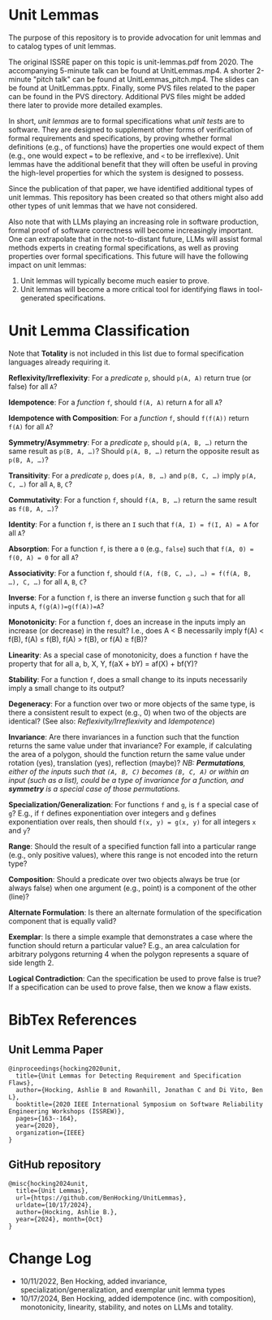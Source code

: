 # Unit Lemmas #

The purpose of this repository is to provide advocation for unit lemmas and to catalog types of unit lemmas.

The original ISSRE paper on this topic is unit-lemmas.pdf from 2020. The accompanying 5-minute talk can
be found at UnitLemmas.mp4. A shorter 2-minute "pitch talk" can be found at UnitLemmas_pitch.mp4. The slides
can be found at UnitLemmas.pptx. Finally, some PVS files related to the paper can be found in the PVS directory.
Additional PVS files might be added there later to provide more detailed examples.

In short, *unit lemmas* are to formal specifications what *unit tests* are to software. They are designed to
supplement other forms of verification of formal requirements and specifications, by proving whether formal
definitions (e.g., of functions) have the properties one would expect of them (e.g., one would expect `=`
to be reflexive, and `<` to be irreflexive). Unit lemmas have the additional benefit that they will often
be useful in proving the high-level properties for which the system is designed to possess.

Since the publication of that paper, we have identified additional types of unit lemmas. This repository has
been created so that others might also add other types of unit lemmas that we have not considered.

Also note that with LLMs playing an increasing role in software production, formal proof of software correctness
will become increasingly important. One can extrapolate that in the not-to-distant future, LLMs will assist
formal methods experts in creating formal specifications, as well as proving properties over formal
specifications. This future will have the following impact on unit lemmas:

1. Unit lemmas will typically become much easier to prove.
2. Unit lemmas will become a more critical tool for identifying flaws in tool-generated specifications.

# Unit Lemma Classification #

Note that **Totality** is not included in this list due to formal specification languages already requiring it.

**Reflexivity/Irreflexivity**: For a *predicate* `p`, should `p(A, A)` return true (or false) for all `A`?

**Idempotence**: For a *function* `f`, should `f(A, A)` return `A` for all `A`?

**Idempotence with Composition**: For a *function* `f`, should `f(f(A))` return `f(A)` for all `A`?

**Symmetry/Asymmetry**: For a *predicate* `p`, should `p(A, B, …)` return the same result as `p(B, A, …)`?
Should `p(A, B, …)` return the opposite result as `p(B, A, …)`?

**Transitivity**: For a *predicate* `p`, does `p(A, B, …)` and `p(B, C, …)` imply `p(A, C, …)` for all `A`, `B`, `C`?

**Commutativity**: For a function `f`, should `f(A, B, …)` return the same result as `f(B, A, …)`?

**Identity**: For a function `f`, is there an `I` such that `f(A, I) = f(I, A) = A` for all `A`?

**Absorption**: For a function `f`, is there a `0` (e.g., `false`) such that `f(A, 0) = f(0, A) = 0` for all `A`?

**Associativity**: For a function `f`, should `f(A, f(B, C, …), …) = f(f(A, B, …), C, …)` for all `A`, `B`, `C`?

**Inverse**: For a function `f`, is there an inverse function `g` such that for all inputs `A`, `f(g(A))=g(f(A))=A`?

**Monotonicity**: For a function `f`, does an increase in the inputs imply an increase (or decrease) in the result?
I.e., does A < B necessarily imply f(A) < f(B), f(A) ≤ f(B), f(A) > f(B), or f(A) ≥ f(B)?

**Linearity**: As a special case of monotonicity, does a function `f` have the property that for all a, b, X, Y,
f(aX + bY) = af(X) + bf(Y)?

**Stability**: For a function `f`, does a small change to its inputs necessarily imply a small change to its output?

**Degeneracy**: For a function over two or more objects of the same type, is there a consistent result to
expect (e.g., 0) when two of the objects are identical? (See also: *Reflexivity/Irreflexivity* and *Idempotence*)

**Invariance**: Are there invariances in a function such that the function returns the same value under that invariance?
For example, if calculating the area of a polygon, should the function return the same value under rotation (yes),
translation (yes), reflection (maybe)? *NB: **Permutations**, either of the inputs such that `(A, B, C)` becomes*
*`(B, C, A)` or within an input (such as a list), could be a type of invariance for a function, and **symmetry** is*
*a special case of those permutations.*

**Specialization/Generalization**: For functions `f` and `g`, is `f` a special case of `g`? E.g., if `f` defines
exponentiation over integers and `g` defines exponentiation over reals, then should `f(x, y) = g(x, y)` for all
integers `x` and `y`?

**Range**: Should the result of a specified function fall into a particular range (e.g., only positive values), where
this range is not encoded into the return type?

**Composition**: Should a predicate over two objects always be true (or always false) when one argument (e.g., point)
is a component of the other (line)?

**Alternate Formulation**: Is there an alternate formulation of the specification component that is equally valid?

**Exemplar**: Is there a simple example that demonstrates a case where the function should return a particular value?
E.g., an area calculation for arbitrary polygons returning 4 when the polygon represents a square of side length 2.

**Logical Contradiction**: Can the specification be used to prove false is true? If a specification can be used to
prove false, then we know a flaw exists.

# BibTex References #

## Unit Lemma Paper ##

```
@inproceedings{hocking2020unit,
  title={Unit Lemmas for Detecting Requirement and Specification Flaws},
  author={Hocking, Ashlie B and Rowanhill, Jonathan C and Di Vito, Ben L},
  booktitle={2020 IEEE International Symposium on Software Reliability Engineering Workshops (ISSREW)},
  pages={163--164},
  year={2020},
  organization={IEEE}
}
```

## GitHub repository ##

```
@misc{hocking2024unit,
  title={Unit Lemmas},
  url={https://github.com/BenHocking/UnitLemmas},
  urldate={10/17/2024},
  author={Hocking, Ashlie B.},
  year={2024}, month={Oct}
}
```
# Change Log #

* 10/11/2022, Ben Hocking, added invariance, specialization/generalization, and exemplar unit lemma types
* 10/17/2024, Ben Hocking, added idempotence (inc. with composition), monotonicity, linearity, stability, and notes on LLMs and totality.